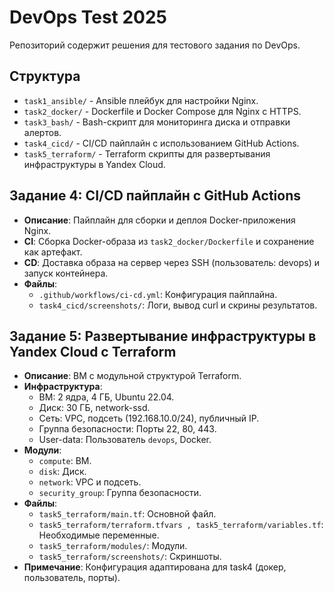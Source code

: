 # DevOps Test 2025
Репозиторий содержит решения для тестового задания по DevOps.

## Структура
- `task1_ansible/` - Ansible плейбук для настройки Nginx.
- `task2_docker/` - Dockerfile и Docker Compose для Nginx с HTTPS.
- `task3_bash/` - Bash-скрипт для мониторинга диска и отправки алертов.
- `task4_cicd/` - CI/CD пайплайн с использованием GitHub Actions.
- `task5_terraform/` - Terraform скрипты для развертывания инфраструктуры в Yandex Cloud.


## Задание 4: CI/CD пайплайн с GitHub Actions
- **Описание**: Пайплайн для сборки и деплоя Docker-приложения Nginx.
- **CI**: Сборка Docker-образа из `task2_docker/Dockerfile` и сохранение как артефакт.
- **CD**: Доставка образа на сервер через SSH (пользователь: devops) и запуск контейнера.
- **Файлы**:
  - `.github/workflows/ci-cd.yml`: Конфигурация пайплайна.
  - `task4_cicd/screenshots/`: Логи, вывод curl и скрины результатов.


## Задание 5: Развертывание инфраструктуры в Yandex Cloud с Terraform
- **Описание**: ВМ с модульной структурой Terraform.
- **Инфраструктура**:
  - ВМ: 2 ядра, 4 ГБ, Ubuntu 22.04.
  - Диск: 30 ГБ, network-ssd.
  - Сеть: VPC, подсеть (192.168.10.0/24), публичный IP.
  - Группа безопасности: Порты 22, 80, 443.
  - User-data: Пользователь `devops`, Docker.
- **Модули**:
  - `compute`: ВМ.
  - `disk`: Диск.
  - `network`: VPC и подсеть.
  - `security_group`: Группа безопасности.
- **Файлы**:
  - `task5_terraform/main.tf`: Основной файл.
  - `task5_terraform/terraform.tfvars , task5_terraform/variables.tf`: Необходимые переменные.
  - `task5_terraform/modules/`: Модули.
  - `task5_terraform/screenshots/`: Скриншоты.
- **Примечание**: Конфигурация адаптирована для task4 (докер, пользователь, порты).